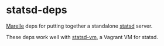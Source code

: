 # statsd-deps

[Marelle](https://github.com/larsyencken/marelle) deps for putting together a standalone [statsd](https://github.com/etsy/statsd) server.

These deps work well with [statsd-vm](https://github.com/larsyencken/statsd-vm), a Vagrant VM for statsd.
